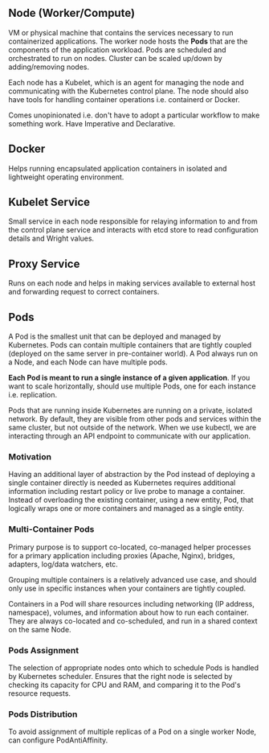 ## Node (Worker/Compute)

VM or physical machine that contains the services necessary to run containerized applications. The worker node hosts the **Pods** that are the components of the application workload. Pods are scheduled and orchestrated to run on nodes. Cluster can be scaled up/down by adding/removing nodes.

Each node has a Kubelet, which is an agent for managing the node and communicating with the Kubernetes control plane. The node should also have tools for handling container operations i.e. containerd or Docker.

Comes unopinionated i.e. don't have to adopt a particular workflow to make something work. Have Imperative and Declarative.

## Docker

Helps running encapsulated application containers in isolated and lightweight operating environment.

## Kubelet Service

Small service in each node responsible for relaying information to and from the control plane service and interacts with etcd store to read configuration details and Wright values.

## Proxy Service

Runs on each node and helps in making services available to external host and forwarding request to correct containers.

## Pods

A Pod is the smallest unit that can be deployed and managed by Kubernetes. Pods can contain multiple containers that are tightly coupled (deployed on the same server in pre-container world). A Pod always run on a Node, and each Node can have multiple pods.

**Each Pod is meant to run a single instance of a given application**. If you want to scale horizontally, should use multiple Pods, one for each instance i.e. replication.

Pods that are running inside Kubernetes are running on a private, isolated network. By default, they are visible from other pods and services within the same cluster, but not outside of the network. When we use kubectl, we are interacting through an API endpoint to communicate with our application.

### Motivation

Having an additional layer of abstraction by the Pod instead of deploying a single container directly is needed as Kubernetes requires additional information including restart policy or live probe to manage a container. Instead of overloading the existing container, using a new entity, Pod, that logically wraps one or more containers and managed as a single entity.

### Multi-Container Pods

Primary purpose is to support co-located, co-managed helper processes for a primary application including proxies (Apache, Nginx), bridges, adapters, log/data watchers, etc.

Grouping multiple containers is a relatively advanced use case, and should only use in specific instances when your containers are tightly coupled.

Containers in a Pod will share resources including networking (IP address, namespace), volumes, and information about how to run each container. They are always co-located and co-scheduled, and run in a shared context on the same Node.

### Pods Assignment

The selection of appropriate nodes onto which to schedule Pods is handled by Kubernetes scheduler. Ensures that the right node is selected by checking its capacity for CPU and RAM, and comparing it to the Pod's resource requests.

### Pods Distribution

To avoid assignment of multiple replicas of a Pod on a single worker Node, can configure PodAntiAffinity.
